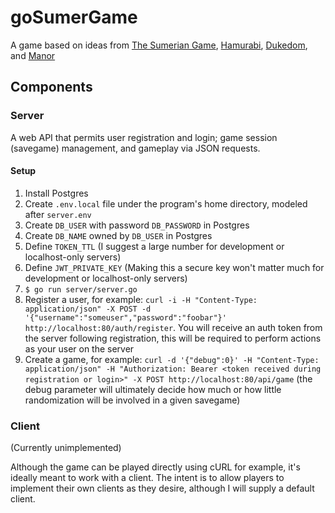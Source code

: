 # goSumerGame
A game based on ideas from [The Sumerian Game](https://en.wikipedia.org/wiki/The_Sumerian_Game), [Hamurabi](https://en.wikipedia.org/wiki/Hamurabi_(video_game)), [Dukedom](https://en.wikipedia.org/wiki/Dukedom_(video_game)), and [Manor](https://web.archive.org/web/20141204104645/http://mmreference.com/product/manor/)

## Components
### Server
A web API that permits user registration and login; game session (savegame)  management, and gameplay via JSON requests.

#### Setup
1. Install Postgres
2. Create `.env.local` file under the program's home directory, modeled after `server.env`
3. Create `DB_USER` with password `DB_PASSWORD`  in Postgres
4. Create `DB_NAME` owned by `DB_USER` in Postgres
5. Define `TOKEN_TTL` (I suggest a large number for development or localhost-only servers)
6. Define `JWT_PRIVATE_KEY` (Making this a secure key won't matter much for development or localhost-only servers)
7. `$ go run server/server.go`
8. Register a user, for example: `curl -i -H "Content-Type: application/json" -X POST -d '{"username":"someuser","password":"foobar"}' http://localhost:80/auth/register`. You will receive an auth token from the server following registration, this will be required to perform actions as your user on the server
9. Create a game, for example: `curl -d '{"debug":0}' -H "Content-Type: application/json" -H "Authorization: Bearer <token received during registration or login>" -X POST http://localhost:80/api/game` (the debug parameter will ultimately decide how much or how little randomization will be involved in a given savegame)

### Client
(Currently unimplemented)

Although the game can be played directly using cURL for example, it's ideally meant to work with a client. The intent is to allow players to implement their own clients as they desire, although I will supply a default client.

